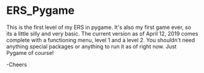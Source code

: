 # ERS_Pygame

This is the first level of my ERS in pygame. It's also my first game ever, so its a little silly and very basic.
The current version as of April 12, 2019 comes complete with a functioning menu, level 1 and a level 2.
You shouldn't need anything special packages or anything to run it as of right now.
Just Pygame of course!

-Cheers
